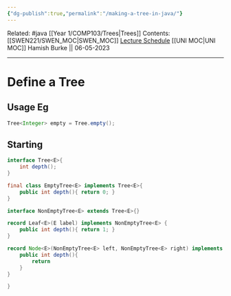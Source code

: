 ```yaml
---
{"dg-publish":true,"permalink":"/making-a-tree-in-java/"}
---
```


Related: #java [[Year 1/COMP103/Trees\|Trees]]
Contents: [[SWEN221/SWEN_MOC\|SWEN_MOC]]
[Lecture Schedule](https://ecs.wgtn.ac.nz/Courses/SWEN221_2023T1/LectureSchedule)
[[UNI MOC\|UNI MOC]]
Hamish Burke || 06-05-2023
***

# Define a Tree

## Usage Eg

```java
Tree<Integer> empty = Tree.empty();
```

## Starting

```java
interface Tree<E>{
	int depth();
}

final class EmptyTree<E> implements Tree<E>{
	public int depth(){ return 0; }
}

interface NonEmptyTree<E> extends Tree<E>{}

record Leaf<E>(E label) implements NonEmptyTree<E> {
	public int depth(){ return 1; }
}

record Node<E>(NonEmptyTree<E> left, NonEmptyTree<E> right) implements NonEmptyTree<E>{
	public int depth(){
		return 
	}
}

}
```

